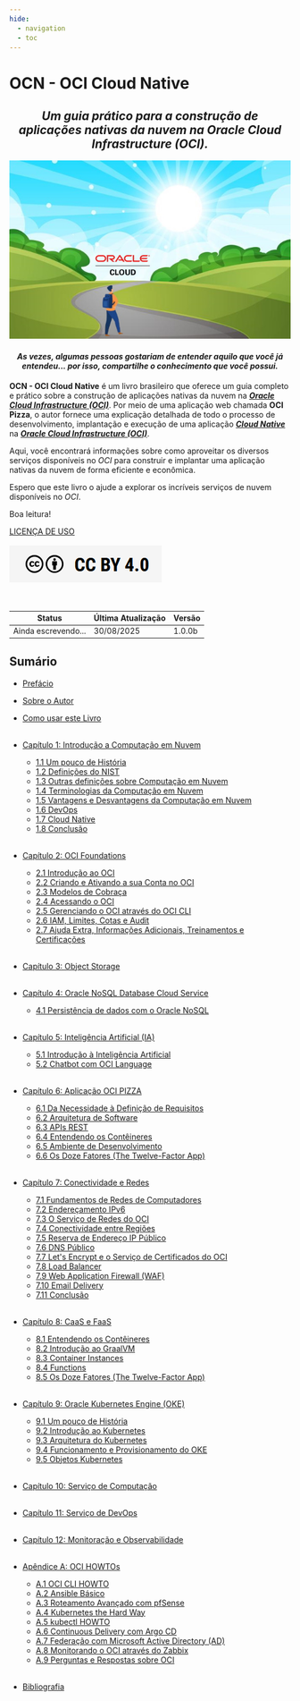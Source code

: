 ```yaml
---
hide:
  - navigation
  - toc
---
```


# OCN - OCI Cloud Native
<h2 style="text-align: center; font-style: italic;">
Um guia prático para a construção de aplicações nativas da nuvem na Oracle Cloud Infrastructure (OCI).
</h2>

![alt_text](./img/livro-ocn-logo-1.jpg "Livro: OCN - Oracle Cloud Native")
<br>

<h4 style="text-align: center; font-style: italic;">
   As vezes, algumas pessoas gostariam de entender aquilo que você já entendeu... por isso, compartilhe o conhecimento que você possui.
</h4>

**OCN - OCI Cloud Native** é um livro brasileiro que oferece um guia completo e prático sobre a construção de aplicações nativas da nuvem na **_[Oracle Cloud Infrastructure (OCI)](https://www.oracle.com/cloud/)_**. Por meio de uma aplicação web chamada **OCI Pizza**, o autor fornece uma explicação detalhada de todo o processo de desenvolvimento, implantação e execução de uma aplicação **_[Cloud Native](https://github.com/cncf/toc/blob/main/DEFINITION.md#portugu%C3%AAs-brasileiro)_** na **_[Oracle Cloud Infrastructure (OCI)](https://www.oracle.com/cloud/)_**.

Aqui, você encontrará informações sobre como aproveitar os diversos serviços disponíveis no _OCI_ para construir e implantar uma aplicação nativas da nuvem de forma eficiente e econômica.

Espero que este livro o ajude a explorar os incríveis serviços de nuvem disponíveis no _OCI_.

Boa leitura!

[LICENÇA DE USO](./license.md)
<br><br>
<a href="/license/">
   <img src="./img/cc-by-40.png" alt="CC BY 4.0" class="align-left">
</a>
<br><br><br>

| Status              | Última Atualização | Versão   |
|---------------------|--------------------|----------|
| <span class="blink">Ainda escrevendo...</span> | 30/08/2025         | 1.0.0b   |

## Sumário

- [Prefácio](./prefacio.md)
- [Sobre o Autor](./sobre-o-autor.md)
- [Como usar este Livro](./como-usar-este-livro.md)
<br><br>

- [Capítulo 1: Introdução a Computação em Nuvem](./capitulo-1/index.md)
    - [1.1 Um pouco de História](./capitulo-1/historia-computacao-em-nuvem.md)
    - [1.2 Definições do NIST](./capitulo-1/definicoes-nist.md)
    - [1.3 Outras definições sobre Computação em Nuvem](./capitulo-1/outras-definicoes.md)
    - [1.4 Terminologias da Computação em Nuvem](./capitulo-1/terminologias.md)
    - [1.5 Vantagens e Desvantagens da Computação em Nuvem](./capitulo-1/vantagens-desvantagens.md)
    - [1.6 DevOps](./capitulo-1/devops.md)
    - [1.7 Cloud Native](./capitulo-1/cloud-native.md)
    - [1.8 Conclusão](./capitulo-1/conclusao.md)
<br><br>
 
- [Capítulo 2: OCI Foundations](./capitulo-2/index.md)
    - [2.1 Introdução ao OCI](./capitulo-2/introducao-ao-oci.md)
    - [2.2 Criando e Ativando a sua Conta no OCI](./capitulo-2/criando-e-ativando-a-sua-conta-no-oci.md)
    - [2.3 Modelos de Cobraça](./capitulo-2/modelos-de-cobraca.md)
    - [2.4 Acessando o OCI](./capitulo-2/acessando-o-oci.md)
    - [2.5 Gerenciando o OCI através do OCI CLI](./capitulo-2/gerenciando-o-oci-atraves-do-oci-cli.md)
    - [2.6 IAM, Limites, Cotas e Audit](./capitulo-2/iam-limites-cotas-e-audit.md)
    - [2.7 Ajuda Extra, Informações Adicionais, Treinamentos e Certificações](./capitulo-2/ajuda-extra-informacoes-adicionais-treinamentos-certificacoes.md)
<br><br>

- [Capítulo 3: Object Storage](./capitulo-3/index.md)
<br><br>

- [Capítulo 4: Oracle NoSQL Database Cloud Service](./capitulo-4/index.md)
    - [4.1 Persistência de dados com o Oracle NoSQL](./capitulo-4/nosql.md)
<br><br>

- [Capítulo 5: Inteligência Artificial (IA)](./capitulo-5/index.md)
    - [5.1 Introdução à Inteligência Artificial](./capitulo-5/introducao-a-inteligencia-artificial.md)
    - [5.2 Chatbot com OCI Language](./capitulo-5/chatbot-com-oci-language.md)
<br><br>

- [Capítulo 6: Aplicação OCI PIZZA](./capitulo-6/index.md)        
    - [6.1 Da Necessidade à Definição de Requisitos](./capitulo-6/da-necessidade-a-definicao-de-requisitos.md)
    - [6.2 Arquitetura de Software](./capitulo-6/arquitetura-de-software.md)
    - [6.3 APIs REST](./capitulo-6/apis-rest.md)     
    - [6.4 Entendendo os Contêineres](./capitulo-6/entendendo-os-conteineres.md)     
    - [6.5 Ambiente de Desenvolvimento](./capitulo-6/ambiente-de-desenvolvimento.md)
    - [6.6 Os Doze Fatores (The Twelve-Factor App)](./capitulo-6/os-doze-fatores.md)
<br><br>

- [Capítulo 7: Conectividade e Redes](./capitulo-7/index.md)
    - [7.1 Fundamentos de Redes de Computadores](./capitulo-7/fundamentos-de-redes-de-computadores.md)
    - [7.2 Endereçamento IPv6](./capitulo-7/enderecamento-ipv6.md)
    - [7.3 O Serviço de Redes do OCI](./capitulo-7/servico-de-redes.md)
    - [7.4 Conectividade entre Regiões](./capitulo-7/conectividade-entre-regioes.md)
    - [7.5 Reserva de Endereço IP Público](./capitulo-7/reserva-ip-publico.md)
    - [7.6 DNS Público](./capitulo-7/dns-publico.md)
    - [7.7 Let's Encrypt e o Serviço de Certificados do OCI](./capitulo-7/lets-encrypt.md)
    - [7.8 Load Balancer](./capitulo-7/load-balancer.md)
    - [7.9 Web Application Firewall (WAF)](./capitulo-7/waf.md)
    - [7.10 Email Delivery](./capitulo-7/email-delivery.md)
    - [7.11 Conclusão](./capitulo-7/conclusao.md)
<br><br>

- [Capítulo 8: CaaS e FaaS](./capitulo-8/index.md)
    - [8.1 Entendendo os Contêineres](./capitulo-8/containers.md)
    - [8.2 Introdução ao GraalVM](./capitulo-8/graalvm.md)
    - [8.3 Container Instances](./capitulo-8/container-instances.md)
    - [8.4 Functions](./capitulo-8/functions.md)
    - [8.5 Os Doze Fatores (The Twelve-Factor App)](./capitulo-8/os-doze-fatores.md)
<br><br>

- [Capítulo 9: Oracle Kubernetes Engine (OKE)](./capitulo-9/index.md)
    - [9.1 Um pouco de História](./capitulo-9/historia-do-kubernetes.md)
    - [9.2 Introdução ao Kubernetes](./capitulo-9/introducao-ao-kubernetes.md)
    - [9.3 Arquitetura do Kubernetes](./capitulo-9/arquitetura-kubernetes.md)
    - [9.4 Funcionamento e Provisionamento do OKE](./capitulo-9/funcionamento-provisionamento-oke.md)
    - [9.5 Objetos Kubernetes](./capitulo-9/objetos-kubernetes.md)
<br><br>

- [Capítulo 10: Serviço de Computação](./capitulo-10/index.md)
<br><br>

- [Capítulo 11: Serviço de DevOps](./capitulo-11/index.md)
<br><br>

- [Capítulo 12: Monitoração e Observabilidade](./capitulo-12/index.md)
<br><br>

- [Apêndice A: OCI HOWTOs](./apendice-a/index.md)
    - [A.1 OCI CLI HOWTO](./apendice-a/oci-cli-howto.md)
    - [A.2 Ansible Básico](./apendice-a/ansible-basico.md)
    - [A.3 Roteamento Avançado com pfSense](./apendice-a/roteamento-avancado-com-pfsense.md)    
    - [A.4 Kubernetes the Hard Way](./apendice-a/kubernetes-hard-way.md)
    - [A.5 kubectl HOWTO](./apendice-a/kubectl-howto.md)
    - [A.6 Continuous Delivery com Argo CD](./apendice-a/continuous-delivery-com-argo-cd.md)   
    - [A.7 Federação com Microsoft Active Directory (AD)](./apendice-a/federacao-com-microsoft-active-directory.md)
    - [A.8 Monitorando o OCI através do Zabbix](./apendice-a/monitorando-o-oci-atraves-do-zabbix.md)
    - [A.9 Perguntas e Respostas sobre OCI](./apendice-a/perguntas-e-respostas-sobre-oci.md)
<br><br>

- [Bibliografia](./bibliografia.md)
